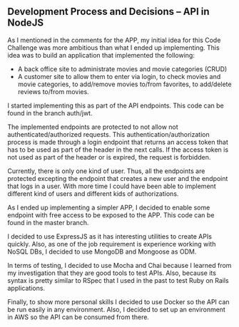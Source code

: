 ## Development Process and Decisions – API in NodeJS

As I mentioned in the comments for the APP, my initial idea for this Code Challenge was more ambitious than what I ended up implementing. This idea was to build an application that implemented the following:

- A back office site to administrate movies and movie categories (CRUD)
- A customer site to allow them to enter via login, to check movies and movie categories, to add/remove movies to/from favorites, to add/delete reviews to/from movies.

I started implementing this as part of the API endpoints. This code can be found in the branch auth/jwt.

The implemented endpoints are protected to not allow not authenticated/authorized requests. This authentication/authorization process is made through a login endpoint that returns an access token that has to be used as part of the header in the next calls. If the access token is not used as part of the header or is expired, the request is forbidden.

Currently, there is only one kind of user. Thus, all the endpoints are protected excepting the endpoint that creates a new user and the endpoint that logs in a user. With more time I could have been able to implement different kind of users and different kids of authorizations. 

As I ended up implementing a simpler APP, I decided to enable some endpoint with free access to be exposed to the APP. This code can be found in the master branch.

I decided to use ExpressJS as it has interesting utilities to create APIs quickly. Also, as one of the job requirement is experience working with NoSQL DBs, I decided to use MongoDB and Mongoose as ODM.

In terms of testing, I decided to use Mocha and Chai because I learned from my investigation that they are good tools to test APIs. Also, because its syntax is pretty similar to RSpec that I used in the past to test Ruby on Rails applications.

Finally, to show more personal skills I decided to use Docker so the API can be run easily in any environment. Also, I decided to set up an environment in AWS so the API can be consumed from there.



